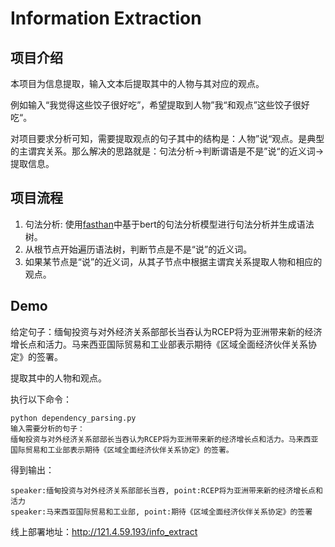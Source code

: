# Information Extraction

## 项目介绍

本项目为信息提取，输入文本后提取其中的人物与其对应的观点。

例如输入“我觉得这些饺子很好吃”，希望提取到人物”我“和观点”这些饺子很好吃“。

对项目要求分析可知，需要提取观点的句子其中的结构是：人物”说“观点。是典型的主谓宾关系。那么解决的思路就是：句法分析->判断谓语是不是”说“的近义词->提取信息。

## 项目流程

1. 句法分析: 使用[fasthan](https://github.com/fastnlp/fastHan)中基于bert的句法分析模型进行句法分析并生成语法树。
2. 从根节点开始遍历语法树，判断节点是不是“说”的近义词。
3. 如果某节点是“说”的近义词，从其子节点中根据主谓宾关系提取人物和相应的观点。

## Demo

给定句子：缅甸投资与对外经济关系部部长当吞认为RCEP将为亚洲带来新的经济增长点和活力。马来西亚国际贸易和工业部表示期待《区域全面经济伙伴关系协定》的签署。

提取其中的人物和观点。

执行以下命令：

```shell
python dependency_parsing.py
输入需要分析的句子：
缅甸投资与对外经济关系部部长当吞认为RCEP将为亚洲带来新的经济增长点和活力。马来西亚国际贸易和工业部表示期待《区域全面经济伙伴关系协定》的签署。
```

得到输出：

```shell
speaker:缅甸投资与对外经济关系部部长当吞, point:RCEP将为亚洲带来新的经济增长点和活力
speaker:马来西亚国际贸易和工业部, point:期待《区域全面经济伙伴关系协定》的签署
```

线上部署地址：http://121.4.59.193/info_extract